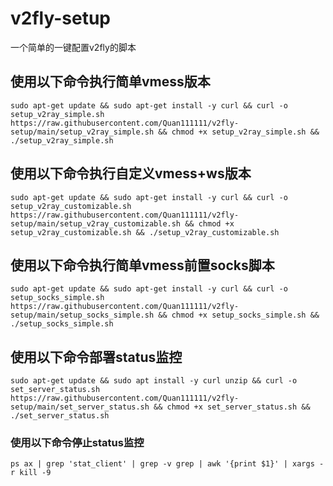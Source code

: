 # v2fly-setup
一个简单的一键配置v2fly的脚本

## 使用以下命令执行简单vmess版本
```
sudo apt-get update && sudo apt-get install -y curl && curl -o setup_v2ray_simple.sh https://raw.githubusercontent.com/Quan111111/v2fly-setup/main/setup_v2ray_simple.sh && chmod +x setup_v2ray_simple.sh && ./setup_v2ray_simple.sh

```

## 使用以下命令执行自定义vmess+ws版本
```
sudo apt-get update && sudo apt-get install -y curl && curl -o setup_v2ray_customizable.sh https://raw.githubusercontent.com/Quan111111/v2fly-setup/main/setup_v2ray_customizable.sh && chmod +x setup_v2ray_customizable.sh && ./setup_v2ray_customizable.sh

```

## 使用以下命令执行简单vmess前置socks脚本
```
sudo apt-get update && sudo apt-get install -y curl && curl -o setup_socks_simple.sh https://raw.githubusercontent.com/Quan111111/v2fly-setup/main/setup_socks_simple.sh && chmod +x setup_socks_simple.sh && ./setup_socks_simple.sh

```

## 使用以下命令部署status监控
```
sudo apt-get update && sudo apt install -y curl unzip && curl -o set_server_status.sh https://raw.githubusercontent.com/Quan111111/v2fly-setup/main/set_server_status.sh && chmod +x set_server_status.sh && ./set_server_status.sh
```

### 使用以下命令停止status监控
```
ps ax | grep 'stat_client' | grep -v grep | awk '{print $1}' | xargs -r kill -9
```
